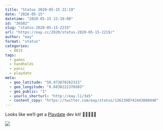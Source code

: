 ```yaml
---
title: "Status 2020-05-15 22:19"
date: "2020-05-15"
datetime: "2020-05-15 22:19:00"
id: "36502"
slug: "status-2020-05-15-2219"
url: "https://eay.cc/2020/status-2020-05-15-2219/"
author: "eay"
format: "status"
categories:
  - 0815
tags:
  - games
  - handhelds
  - panic
  - playdate
meta:
  - geo_latitude: "50.973878262323"
  - geo_longitude: "6.6830222376503"
  - geo_public: "1"
  - yourls_shorturl: "http://eay.li/3e5"
  - content_copy: "https://twitter.com/eay/status/1261390742443880448"
---
```


Looks like we‘ll get a [Playdate](https://eay.cc/2019/playdate/) dev kit! 🎉🧑🏻‍💻🤓

![](https://eay.cc/uploads/2020/playdate-paid.png)
